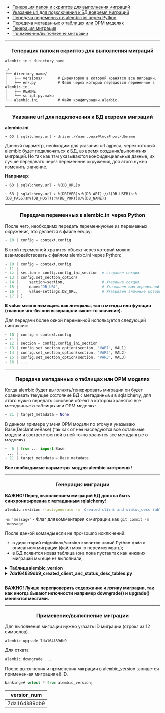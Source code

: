 - [Генерация папок и скриптов для выполнения миграций](#1)
- [Указание url для подключения к БД вовремя миграций](#2)
- [Передача переменных в alembic.ini через Python](#2.1)
- [Передача метаданных о таблицах или ОРМ моделях](#3)
- [Генерация миграции](#4)
- [Применение/выполнение миграции](#5)

<!-- @@@@@@@@@@@@@@@@@@@@@@@@@@@@@@@@@@@@@@@@@@@@@@@@@@@@@@@@@@@@@@@@@@@@@@ -->

---

<h3 id="1" align="center">Генерация папок и скриптов для выполнения миграций</h3>

```bash
alembic init directory_name
```

```text
./
├── directory_name/
│   ├── versions/       # Директория в которой хранятся все миграции.
│   ├── env.py          # Файл через который передаются переменные в alembic.ini.
│   ├── README
│   └── script.py.mako
└── alembic.ini         # Файл конфигурации alembic.
```

<!-- @@@@@@@@@@@@@@@@@@@@@@@@@@@@@@@@@@@@@@@@@@@@@@@@@@@@@@@@@@@@@@@@@@@@@@ -->

---

<h3 id="2" align="center">Указание url для подключения к БД вовремя миграций</h3>

__alembic.ini__

```text
~ 63 | sqlalchemy.url = driver://user:pass@localhost/dbname
```

Данный параметр, необходим для указания url адреса, через который alembic будет
подключаться к БД, во время создания/выполнения миграций. Но так как там
указываются конфиденциальные данные, их лучше передавать через переменные
окружения, для этого нужно изменить значение.

__Например:__

```text
~ 63 | sqlalchemy.url = %(DB_URL)s
```

```text
~ 63 | sqlalchemy.url = %(DRIVER)s:%(DB_API)://%(DB_USER)s:%(DB_PASS)s@%(DB_HOST)s:%(DB_PORT)s/%(DB_NAME)s
```

<!-- @@@@@@@@@@@@@@@@@@@@@@@@@@@@@@@@@@@@@@@@@@@@@@@@@@@@@@@@@@@@@@@@@@@@@@ -->

---

<h3 id="2.1" align="center">Передача переменных в alembic.ini через Python</h3>

После чего, необходимо передать переменную/ые из переменных окружения, это
делается в файле env.py:

```python
~ 10 | config = context.config
```

В этой переменной хранится объект через который можно взаимодействовать с файлом
alembic.ini через Python:

```python
~ 10 | config = context.config
~ 11 | 
~ 12 | section = config.config_ini_section  # Создание секции.
~ 13 | config.set_section_option(
~ 14 |     section=section,                 # Указание секции.
~ 15 |     name='DB_URL',                   # Указываем имя переменной в alembic.ini.
~ 16 |     value=settings.DB_URL,           # Указываем значение которое будет присвоено.
~ 17 | )
```
__В value можно помещать как литералы, так и методы или функции (главное что-бы
они возвращали какое-то значение).__

Для передачи более одной переменной используется следующий синтаксис:

```python
~ 10 | config = context.config
~ 11 | 
~ 12 | section = config.config_ini_section
~ 13 | config.set_section_option(section, 'VAR1', VAL1)
~ 14 | config.set_section_option(section, 'VAR2', VAL2)
~ 15 | config.set_section_option(section, 'VAR3', VAL3)
~ 16 | ...
```

<!-- @@@@@@@@@@@@@@@@@@@@@@@@@@@@@@@@@@@@@@@@@@@@@@@@@@@@@@@@@@@@@@@@@@@@@@ -->

---

<h3 id="3" align="center">Передача метаданных о таблицах или ОРМ моделях</h3>

Когда alembic будет выполнять/генерировать миграции он будет сравнивать текущее
состояние БД с метаданными в sqlalchemy, для этого нужно передать основной
объект в котором хранятся все метаданные о таблицах или ОРМ моделях:

```python
~ 21 | target_metadata = None
```

В данном примере у меня ОРМ модели по этому я указываю Base(DeclarativeBase)
(так как от неё наследуются все остальные модели и соответственной в ней точно
хранятся все метаданные о моделях)

```python
~  6 | from ... import Base
 ... | ...
~ 21 | target_metadata = Base.metadata
```

__Все необходимые параметры модуля alembic настроены!__

<!-- @@@@@@@@@@@@@@@@@@@@@@@@@@@@@@@@@@@@@@@@@@@@@@@@@@@@@@@@@@@@@@@@@@@@@@ -->

---

<h3 id="4" align="center">Генерация миграции</h3>

__ВАЖНО! Перед выполнением миграций БД должна быть синхронизирована с
метаданным sqlalchemy__!

```bash
alembic revision --autogenerate -m 'Created client and status_desc tables.'
```

`-m 'message'` - Флаг для комментария к миграции, как `git commit -m 'message'`

После данной команды если не произошло исключений:
- в директорий migrations/version появится новый Python файл с описанием
  миграции (файл можно переименовать);
- в БД появится новая таблица (она пока пустая так как никаких миграций мы еще
  не выполнили).

<details><br><summary><b>Таблица alembic_version</b></summary>

```sql
banking=# select * from alembic_version;
```

|version_num|
|-----------|
|.|

<hr style="margin-left: 25%; margin-right: 25%;"></details>

<details><br><summary><b>7da164889db9_created_client_and_status_desc_tables.py</b></summary>

```python
"""Created client and status_desc tables.

Revision ID: 7da164889db9
Revises: 
Create Date: 2023-12-02 00:40:28.932545

"""
from typing import Sequence, Union

from alembic import op
import sqlalchemy as sa
from sqlalchemy.dialects import postgresql

# revision identifiers, used by Alembic.
revision: str = '7da164889db9'
down_revision: Union[str, None] = None
branch_labels: Union[str, Sequence[str], None] = None
depends_on: Union[str, Sequence[str], None] = None


def downgrade() -> None:
    op.drop_table('client')
    op.drop_table('status_desc')


def upgrade() -> None:
    op.create_table(
        'status_desc',
        sa.Column('status', sa.INTEGER(), server_default=sa.text("nextval('status_desc_status_seq'::regclass)"), autoincrement=True, nullable=False),
        sa.Column('description', sa.VARCHAR(length=100), autoincrement=False, nullable=False),
        sa.PrimaryKeyConstraint('status', name='status_desc_pkey'),
        postgresql_ignore_search_path=False
    )
    op.create_table(
        'client',
        sa.Column('client_id', sa.INTEGER(), autoincrement=True, nullable=False),
        sa.Column('full_name', sa.VARCHAR(length=255), autoincrement=False, nullable=False),
        sa.Column('reg_date', postgresql.TIMESTAMP(), autoincrement=False, nullable=False),
        sa.Column('doc_num', sa.VARCHAR(length=10), autoincrement=False, nullable=False),
        sa.Column('doc_series', sa.VARCHAR(length=10), autoincrement=False, nullable=False),
        sa.Column('phone', sa.VARCHAR(length=10), autoincrement=False, nullable=False),
        sa.Column('VIP_flag', sa.BOOLEAN(), autoincrement=False, nullable=False),
        sa.Column('birth_date', postgresql.TIMESTAMP(), autoincrement=False, nullable=False),
        sa.Column('sex', postgresql.ENUM('MALE', 'FEMALE', name='sex'), autoincrement=False, nullable=False),
        sa.Column('status', sa.INTEGER(), autoincrement=False, nullable=False),
        sa.ForeignKeyConstraint(['status'], ['status_desc.status'], name='client_status_fkey', ondelete='CASCADE'),
        sa.PrimaryKeyConstraint('client_id', name='client_pkey')
    )

```

<hr style="margin-left: 25%; margin-right: 25%;"></details><br>

__ВАЖНО! Лучше перепроверить содержание и логику миграции, так как иногда бывают
неточности например downgrade() и upgrade() меняются местами.__

<!-- @@@@@@@@@@@@@@@@@@@@@@@@@@@@@@@@@@@@@@@@@@@@@@@@@@@@@@@@@@@@@@@@@@@@@@ -->

---

<h3 id="5" align="center">Применение/выполнение миграции</h3>

Для выполнения миграции нужно указать ID миграции (строка из 12 символов)

```bash
alembic upgrade 7da164889db9
```

Для отката:

```bash
alembic downgrade ...
```

После выполнения и применения миграции в alembic_version запишется примененная
миграция её ID.

```sql
banking=# select * from alembic_version;
```

| version_num  |
|--------------|
| 7da164889db9 |
